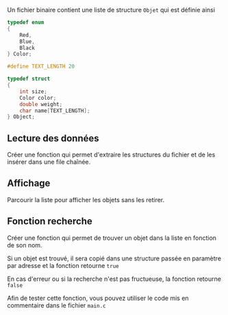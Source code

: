 Un fichier binaire contient une liste de structure `Objet` qui est définie ainsi

```C
typedef enum
{
    Red,
    Blue,
    Black
} Color;

#define TEXT_LENGTH 20

typedef struct
{
    int size;
    Color color;
    double weight;
    char name[TEXT_LENGTH];
} Object;
```

## Lecture des données
Créer une fonction qui permet d'extraire les structures du fichier et de les insérer dans
une file chaînée.

## Affichage
Parcourir la liste pour afficher les objets sans les retirer.

## Fonction recherche
Créer une fonction qui permet de trouver un objet dans la liste en fonction 
de son nom.

Si un objet est trouvé, il sera copié dans une structure passée en paramètre par adresse et
la fonction retourne `true`

En cas d'erreur ou si la recherche n'est pas fructueuse, la fonction retourne `false`

Afin de tester cette fonction, vous pouvez utiliser le code mis en commentaire dans le fichier `main.c`
